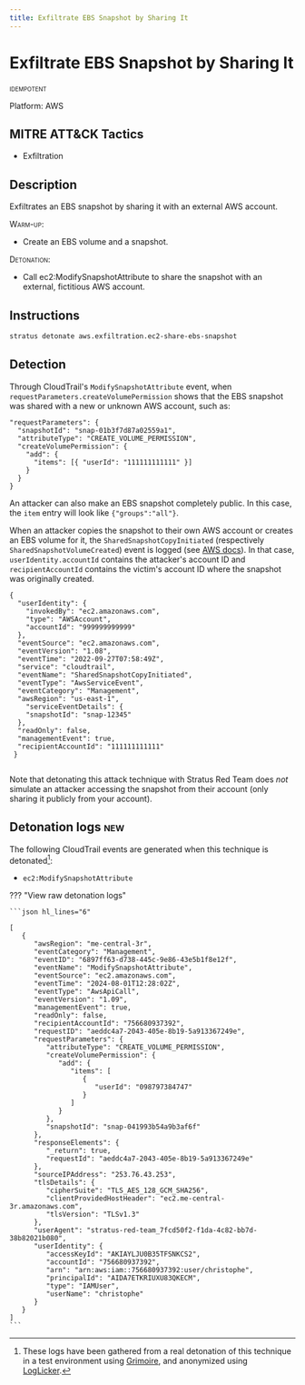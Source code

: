 ```yaml
---
title: Exfiltrate EBS Snapshot by Sharing It
---
```


# Exfiltrate EBS Snapshot by Sharing It


 <span class="smallcaps w3-badge w3-blue w3-round w3-text-white" title="This attack technique can be detonated multiple times">idempotent</span> 

Platform: AWS

## MITRE ATT&CK Tactics


- Exfiltration

## Description


Exfiltrates an EBS snapshot by sharing it with an external AWS account.

<span style="font-variant: small-caps;">Warm-up</span>: 

- Create an EBS volume and a snapshot.

<span style="font-variant: small-caps;">Detonation</span>: 

- Call ec2:ModifySnapshotAttribute to share the snapshot with an external, fictitious AWS account.


## Instructions

```bash title="Detonate with Stratus Red Team"
stratus detonate aws.exfiltration.ec2-share-ebs-snapshot
```
## Detection


Through CloudTrail's <code>ModifySnapshotAttribute</code> event, when <code>requestParameters.createVolumePermission</code> shows
that the EBS snapshot was shared with a new or unknown AWS account, such as:

<pre><code>"requestParameters": {
  "snapshotId": "snap-01b3f7d87a02559a1",
  "attributeType": "CREATE_VOLUME_PERMISSION",
  "createVolumePermission": {
    "add": {
	  "items": [{ "userId": "111111111111" }]
    }
  }
}</code></pre>

An attacker can also make an EBS snapshot completely public. In this case, the <code>item</code> entry 
will look like <code>{"groups":"all"}</code>. 

When an attacker copies the snapshot to their own AWS account or creates an EBS volume for it, the <code>SharedSnapshotCopyInitiated</code> (respectively <code>SharedSnapshotVolumeCreated</code>) event is logged (see [AWS docs](https://docs.aws.amazon.com/AWSEC2/latest/UserGuide/ebs-modifying-snapshot-permissions.html#shared-snapshot-cloudtrail-logging)). 
In that case, <code>userIdentity.accountId</code> contains the attacker's account ID and <code>recipientAccountId</code> contains the victim's account ID where the snapshot was originally created.

<pre><code>{
  "userIdentity": {
    "invokedBy": "ec2.amazonaws.com",
    "type": "AWSAccount",
    "accountId": "999999999999"
  },
  "eventSource": "ec2.amazonaws.com",
  "eventVersion": "1.08",
  "eventTime": "2022-09-27T07:58:49Z",
  "service": "cloudtrail",
  "eventName": "SharedSnapshotCopyInitiated",
  "eventType": "AwsServiceEvent",
  "eventCategory": "Management",
  "awsRegion": "us-east-1",
    "serviceEventDetails": {
    "snapshotId": "snap-12345"
  },
  "readOnly": false,
  "managementEvent": true,
  "recipientAccountId": "111111111111"
 }
 </code></pre>
 
 Note that detonating this attack technique with Stratus Red Team does *not* simulate an attacker accessing the snapshot from their account (only sharing it publicly from your account).





## Detonation logs <span class="smallcaps w3-badge w3-pink w3-round w3-text-sand" title="TODO">new</span>

The following CloudTrail events are generated when this technique is detonated[^1]:


- `ec2:ModifySnapshotAttribute`


??? "View raw detonation logs"

    ```json hl_lines="6"

    [
	   {
	      "awsRegion": "me-central-3r",
	      "eventCategory": "Management",
	      "eventID": "6897ff63-d738-445c-9e86-43e5b1f8e12f",
	      "eventName": "ModifySnapshotAttribute",
	      "eventSource": "ec2.amazonaws.com",
	      "eventTime": "2024-08-01T12:28:02Z",
	      "eventType": "AwsApiCall",
	      "eventVersion": "1.09",
	      "managementEvent": true,
	      "readOnly": false,
	      "recipientAccountId": "756680937392",
	      "requestID": "aeddc4a7-2043-405e-8b19-5a913367249e",
	      "requestParameters": {
	         "attributeType": "CREATE_VOLUME_PERMISSION",
	         "createVolumePermission": {
	            "add": {
	               "items": [
	                  {
	                     "userId": "098797384747"
	                  }
	               ]
	            }
	         },
	         "snapshotId": "snap-041993b54a9b3af6f"
	      },
	      "responseElements": {
	         "_return": true,
	         "requestId": "aeddc4a7-2043-405e-8b19-5a913367249e"
	      },
	      "sourceIPAddress": "253.76.43.253",
	      "tlsDetails": {
	         "cipherSuite": "TLS_AES_128_GCM_SHA256",
	         "clientProvidedHostHeader": "ec2.me-central-3r.amazonaws.com",
	         "tlsVersion": "TLSv1.3"
	      },
	      "userAgent": "stratus-red-team_7fcd50f2-f1da-4c82-bb7d-38b82021b080",
	      "userIdentity": {
	         "accessKeyId": "AKIAYLJU0B35TFSNKCS2",
	         "accountId": "756680937392",
	         "arn": "arn:aws:iam::756680937392:user/christophe",
	         "principalId": "AIDA7ETKRIUXU83QKECM",
	         "type": "IAMUser",
	         "userName": "christophe"
	      }
	   }
	]
    ```

[^1]: These logs have been gathered from a real detonation of this technique in a test environment using [Grimoire](https://github.com/DataDog/grimoire), and anonymized using [LogLicker](https://github.com/Permiso-io-tools/LogLicker).
